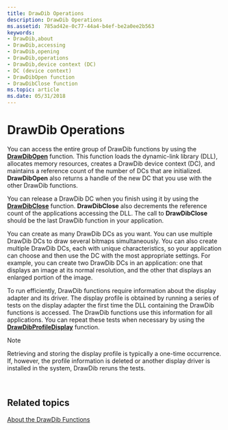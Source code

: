 ```yaml
---
title: DrawDib Operations
description: DrawDib Operations
ms.assetid: 785ad42e-0c77-44a4-b4ef-be2a0ee2b563
keywords:
- DrawDib,about
- DrawDib,accessing
- DrawDib,opening
- DrawDib,operations
- DrawDib,device context (DC)
- DC (device context)
- DrawDibOpen function
- DrawDibClose function
ms.topic: article
ms.date: 05/31/2018
---
```


# DrawDib Operations

You can access the entire group of DrawDib functions by using the [**DrawDibOpen**](/windows/desktop/api/Vfw/nf-vfw-drawdibopen) function. This function loads the dynamic-link library (DLL), allocates memory resources, creates a DrawDib device context (DC), and maintains a reference count of the number of DCs that are initialized. **DrawDibOpen** also returns a handle of the new DC that you use with the other DrawDib functions.

You can release a DrawDib DC when you finish using it by using the [**DrawDibClose**](/windows/desktop/api/Vfw/nf-vfw-drawdibclose) function. **DrawDibClose** also decrements the reference count of the applications accessing the DLL. The call to **DrawDibClose** should be the last DrawDib function in your application.

You can create as many DrawDib DCs as you want. You can use multiple DrawDib DCs to draw several bitmaps simultaneously. You can also create multiple DrawDib DCs, each with unique characteristics, so your application can choose and then use the DC with the most appropriate settings. For example, you can create two DrawDib DCs in an application: one that displays an image at its normal resolution, and the other that displays an enlarged portion of the image.

To run efficiently, DrawDib functions require information about the display adapter and its driver. The display profile is obtained by running a series of tests on the display adapter the first time the DLL containing the DrawDib functions is accessed. The DrawDib functions use this information for all applications. You can repeat these tests when necessary by using the [**DrawDibProfileDisplay**](/windows/desktop/api/Vfw/nf-vfw-drawdibprofiledisplay) function.

> [!Note]  
> Retrieving and storing the display profile is typically a one-time occurrence. If, however, the profile information is deleted or another display driver is installed in the system, DrawDib reruns the tests.

 

## Related topics

<dl> <dt>

[About the DrawDib Functions](about-the-drawdib-functions.md)
</dt> </dl>

 

 




